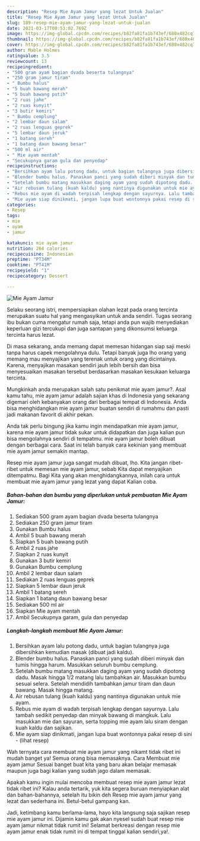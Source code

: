 ```yaml
---
description: "Resep Mie Ayam Jamur yang lezat Untuk Jualan"
title: "Resep Mie Ayam Jamur yang lezat Untuk Jualan"
slug: 189-resep-mie-ayam-jamur-yang-lezat-untuk-jualan
date: 2021-03-17T00:53:02.769Z
image: https://img-global.cpcdn.com/recipes/b82fa81fa1b743ef/680x482cq70/mie-ayam-jamur-foto-resep-utama.jpg
thumbnail: https://img-global.cpcdn.com/recipes/b82fa81fa1b743ef/680x482cq70/mie-ayam-jamur-foto-resep-utama.jpg
cover: https://img-global.cpcdn.com/recipes/b82fa81fa1b743ef/680x482cq70/mie-ayam-jamur-foto-resep-utama.jpg
author: Mable Holmes
ratingvalue: 3.5
reviewcount: 13
recipeingredient:
- "500 gram ayam bagian dvada beserta tulangnya"
- "250 gram jamur tiram"
- " Bumbu halus"
- "5 buah bawang merah"
- "5 buah bawang putih"
- "2 ruas jahe"
- "2 ruas kunyit"
- "3 butir kemiri"
- " Bumbu cemplung"
- "2 lembar daun salam"
- "2 ruas lenguas geprek"
- "5 lembar daun jeruk"
- "1 batang sereh"
- "1 batang daun bawang besar"
- "500 ml air"
- " Mie ayam mentah"
- "Secukupnya garam gula dan penyedap"
recipeinstructions:
- "Bersihkan ayam lalu potong dadu, untuk bagian tulangnya juga dibersihkan kemudian masak (dibuat jadi kaldu)."
- "Blender bumbu halus. Panaskan panci yang sudah diberi minyak dan tumis hingga harum. Masukkan seluruh bumbu cemplung."
- "Setelah bumbu matang masukkan daging ayam yang sudah dipotong dadu. Masak hingga 1/2 matang lalu tambahkan air. Masukkan bumbu sesuai selera. Setelah mendidih tambahkan jamur tiram dan daun bawang. Masak hingga matang."
- "Air rebusan tulang (kuah kaldu) yang nantinya digunakan untuk mie ayam."
- "Rebus mie ayam di wadah terpisah lengkap dengan sayurnya. Lalu tambah sedikit penyedap dan minyak bawang di mangkuk. Lalu masukkan mie dan sayuran, serta topping mie ayam lalu siram dengan kuah kaldu dan sajikan."
- "Mie ayam siap dinikmati, jangan lupa buat wontonnya pakai resep di sini           (lihat resep)"
categories:
- Resep
tags:
- mie
- ayam
- jamur

katakunci: mie ayam jamur 
nutrition: 264 calories
recipecuisine: Indonesian
preptime: "PT34M"
cooktime: "PT41M"
recipeyield: "1"
recipecategory: Dessert

---
```



![Mie Ayam Jamur](https://img-global.cpcdn.com/recipes/b82fa81fa1b743ef/680x482cq70/mie-ayam-jamur-foto-resep-utama.jpg)

Selaku seorang istri, mempersiapkan olahan lezat pada orang tercinta merupakan suatu hal yang mengasyikan untuk anda sendiri. Tugas seorang ibu bukan cuma mengatur rumah saja, tetapi anda pun wajib menyediakan keperluan gizi tercukupi dan juga santapan yang dikonsumsi keluarga tercinta harus lezat.

Di masa  sekarang, anda memang dapat memesan hidangan siap saji meski tanpa harus capek mengolahnya dulu. Tetapi banyak juga lho orang yang memang mau menyajikan yang terenak untuk orang yang dicintainya. Karena, menyajikan masakan sendiri jauh lebih bersih dan bisa menyesuaikan masakan tersebut berdasarkan masakan kesukaan keluarga tercinta. 



Mungkinkah anda merupakan salah satu penikmat mie ayam jamur?. Asal kamu tahu, mie ayam jamur adalah sajian khas di Indonesia yang sekarang digemari oleh kebanyakan orang dari berbagai tempat di Indonesia. Anda bisa menghidangkan mie ayam jamur buatan sendiri di rumahmu dan pasti jadi makanan favorit di akhir pekan.

Anda tak perlu bingung jika kamu ingin mendapatkan mie ayam jamur, karena mie ayam jamur tidak sukar untuk didapatkan dan juga kalian pun bisa mengolahnya sendiri di tempatmu. mie ayam jamur boleh dibuat dengan berbagai cara. Saat ini telah banyak cara kekinian yang membuat mie ayam jamur semakin mantap.

Resep mie ayam jamur juga sangat mudah dibuat, lho. Kita jangan ribet-ribet untuk memesan mie ayam jamur, sebab Kita dapat menyajikan ditempatmu. Bagi Kita yang akan menghidangkannya, inilah cara untuk membuat mie ayam jamur yang lezat yang dapat Kalian coba.

<!--inarticleads1-->

##### Bahan-bahan dan bumbu yang diperlukan untuk pembuatan Mie Ayam Jamur:

1. Sediakan 500 gram ayam bagian dvada beserta tulangnya
1. Sediakan 250 gram jamur tiram
1. Gunakan  Bumbu halus
1. Ambil 5 buah bawang merah
1. Siapkan 5 buah bawang putih
1. Ambil 2 ruas jahe
1. Siapkan 2 ruas kunyit
1. Gunakan 3 butir kemiri
1. Gunakan  Bumbu cemplung
1. Ambil 2 lembar daun salam
1. Sediakan 2 ruas lenguas geprek
1. Siapkan 5 lembar daun jeruk
1. Ambil 1 batang sereh
1. Siapkan 1 batang daun bawang besar
1. Sediakan 500 ml air
1. Siapkan  Mie ayam mentah
1. Ambil Secukupnya garam, gula dan penyedap




<!--inarticleads2-->

##### Langkah-langkah membuat Mie Ayam Jamur:

1. Bersihkan ayam lalu potong dadu, untuk bagian tulangnya juga dibersihkan kemudian masak (dibuat jadi kaldu).
1. Blender bumbu halus. Panaskan panci yang sudah diberi minyak dan tumis hingga harum. Masukkan seluruh bumbu cemplung.
1. Setelah bumbu matang masukkan daging ayam yang sudah dipotong dadu. Masak hingga 1/2 matang lalu tambahkan air. Masukkan bumbu sesuai selera. Setelah mendidih tambahkan jamur tiram dan daun bawang. Masak hingga matang.
1. Air rebusan tulang (kuah kaldu) yang nantinya digunakan untuk mie ayam.
1. Rebus mie ayam di wadah terpisah lengkap dengan sayurnya. Lalu tambah sedikit penyedap dan minyak bawang di mangkuk. Lalu masukkan mie dan sayuran, serta topping mie ayam lalu siram dengan kuah kaldu dan sajikan.
1. Mie ayam siap dinikmati, jangan lupa buat wontonnya pakai resep di sini -           (lihat resep)




Wah ternyata cara membuat mie ayam jamur yang nikamt tidak ribet ini mudah banget ya! Semua orang bisa memasaknya. Cara Membuat mie ayam jamur Sesuai banget buat kita yang baru akan belajar memasak maupun juga bagi kalian yang sudah jago dalam memasak.

Apakah kamu ingin mulai mencoba membuat resep mie ayam jamur lezat tidak ribet ini? Kalau anda tertarik, yuk kita segera buruan menyiapkan alat dan bahan-bahannya, setelah itu bikin deh Resep mie ayam jamur yang lezat dan sederhana ini. Betul-betul gampang kan. 

Jadi, ketimbang kamu berlama-lama, hayo kita langsung saja sajikan resep mie ayam jamur ini. Dijamin kamu gak akan nyesel sudah buat resep mie ayam jamur nikmat tidak rumit ini! Selamat berkreasi dengan resep mie ayam jamur enak tidak rumit ini di tempat tinggal kalian sendiri,ya!.

